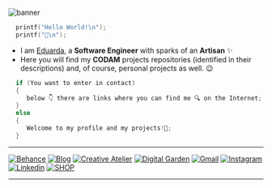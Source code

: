 ![banner](https://blogger.googleusercontent.com/img/b/R29vZ2xl/AVvXsEj9MzIeh-VbJrOEi8Np6k69JpwekL1xJ6a16ftzmkHzQveBGDJ7JAg2mmNZk_jJkg-pPxtcF2zx73EYIDIsgX9iPoJOZkXO_jaw2VomkumeG6e695NMq334PFVF7NPj2TxD-ekoEeYTy0egjqBzH51NFMQNc5LQVSuVuxkrh9NDp3SQPSumN7PzqlaweXk/s1000/usagi_banner_1000.jpg)

```C
  printf("Hello World!\n");
  printf("🖖\n");
```

- I am <ins>Eduarda</ins>, a **Software Engineer** with sparks of an **Artisan** ✨
- Here you will find my **CODAM** projects repositories (identified in their descriptions) and, of course, personal projects as well. 😉
  
```C
  if (You want to enter in contact)
  {
     below 👇 there are links where you can find me 🔍 on the Internet;
  }
  else
  {
     Welcome to my profile and my projects!🐇;
  }
```
---

<a href="https://www.behance.net/dudamakesthings" target="_blank"><img src="https://img.shields.io/badge/Behance-pink?style=for-the-badge&amp;logo=Behance&amp;logoColor=grey" alt="Behance" /></a>
<a href="https://dudamakesthings.blogspot.com/" target="_blank"><img src="https://img.shields.io/badge/Blog-pink?style=for-the-badge&logo=blogger&logoColor=grey" alt="Blog"></a>
<a href="https://vasquetundum.tumblr.com/" target="_blank"><img src="https://img.shields.io/badge/Creative_Atelier-pink?style=for-the-badge&logo=tumblr&logoColor=grey" alt="Creative Atelier"></a>
<a href="https://galacticdigitalgarden.notion.site/Galactic-Digital-Garden-7c5de8ce580f48a9b41a05aea295afab?pvs=4" target="_blank"><img src="https://img.shields.io/badge/Digital_Garden-pink?style=for-the-badge&amp;logo=notion&amp;logoColor=grey" alt="Digital Garden" /></a>
<a href="mailto:dudamakesthings@gmail.com" target="_blank"><img src="https://img.shields.io/badge/Gmail-pink?style=for-the-badge&amp;logo=gmail&amp;logoColor=grey" alt="Gmail" /></a>
<a href="https://www.instagram.com/dudamakesthings/" target="_blank"><img src="https://img.shields.io/badge/Instagram-pink?style=for-the-badge&amp;logo=instagram&amp;logoColor=grey" alt="Instagram" /></a>
<a href="https://www.linkedin.com/in/edooarda/" target="_blank"><img src="https://img.shields.io/badge/Linkedin-pink?style=for-the-badge&amp;logo=Linkedin&amp;logoColor=grey" alt="Linkedin" /></a>
<a href="https://www.instagram.com/electricsheepcrafts/" target="_blank"><img src="https://img.shields.io/badge/SHOP-pink?style=for-the-badge&amp;logo=instagram&amp;logoColor=grey" alt="SHOP" /></a>

---

<!---

badge genarator > https://michaelcurrin.github.io/badge-generator/#/generic

## 🧠 I am currently learning 
<div>
  <img src="https://cdn.jsdelivr.net/gh/devicons/devicon/icons/c/c-line.svg" width="40" height="40"/>
  <img src="https://cdn.jsdelivr.net/gh/devicons/devicon/icons/html5/html5-plain-wordmark.svg" width="40" height="40"/>
  <img src="https://cdn.jsdelivr.net/gh/devicons/devicon/icons/css3/css3-plain-wordmark.svg" width="40" height="40"/>
  <img src="https://cdn.jsdelivr.net/gh/devicons/devicon/icons/javascript/javascript-original.svg" width="40" height="40"/>
  <img src="https://cdn.jsdelivr.net/gh/devicons/devicon/icons/hugo/hugo-original-wordmark.svg" width="60" height="40"/>
  
</div>

## 💻 I am currently working on
- **Rank 02** of Codam's Path
- **[My Blog/Website page](https://dudamakesthings.github.io/)** using [HUGO](https://gohugo.io/) and Markdown language ~ in the distance future I want to make my own theme ~
- **Creative Coding** (using [P5js library](https://p5js.org/)) and **[CSS Art](https://codepen.io/dudamakesthings)**! 💖 ~ Nothing to share yet ~
- **Web Development** Course [The Odin Project](https://www.theodinproject.com/) ~ sloooooowly working ~

--- 
 [![Gmail](https://img.shields.io/static/v1?label=&message=Gmail&color=orange&logo=gmail&logoColor=white)](mailto:dudamakesthings@gmail.com)
 [![Instagram](https://img.shields.io/static/v1?label=&message=Instagram&color=orange&logo=instagram&logoColor=white)](https://www.instagram.com/dudamakesthings)
 [![Shop](https://img.shields.io/static/v1?label=&message=Shop&color=orange&logo=instagram&logoColor=white)](https://www.instagram.com/electricsheepcrafts/)
 [![Linkedin](https://img.shields.io/static/v1?label=&message=Linkedin&color=orange&logo=linkedin&logoColor=white)](https://www.linkedin.com/in/edooarda/)
 [![Behance](https://img.shields.io/static/v1?label=&message=Behance&color=orange&logo=behance&logoColor=white)](https://www.behance.net/dudamakesthings)
 [![Digital Garden](https://img.shields.io/badge/Digital_Garden-orange?logo=notion)](https://galacticdigitalgarden.notion.site/Galactic-Digital-Garden-7c5de8ce580f48a9b41a05aea295afab?pvs=4)
 
dudamakesthings/dudamakesthings is a ✨ special ✨ repository because its `README.md` (this file) appears on your GitHub profile.
You can click the Preview link to take a look at your changes.

- 👋 Hi, I’m @dudamakesthings
- 👀 I’m interested in ...
- 🌱 I’m currently learning ...
- 💞️ I’m looking to collaborate on ...
- 📫 How to reach me ...
--->
